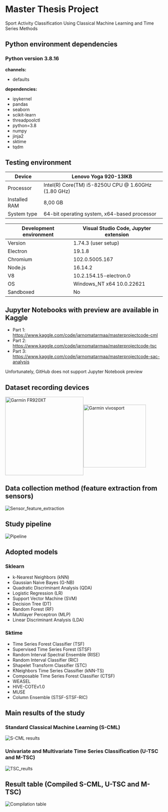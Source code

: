 # Master Thesis Project

Sport Activity Classification Using Classical Machine Learning and Time Series Methods

## Python environment dependencies

### Python version 3.8.16

**channels:**
- defaults

**dependencies:**
- ipykernel
- pandas
- seaborn
- scikit-learn
- threadpoolctl
- python=3.8
- numpy
- jinja2
- sktime
- tqdm

## Testing environment

| Device | Lenovo Yoga 920-13IKB |
| --- | --- |
| Processor | Intel(R) Core(TM) i5-8250U CPU @ 1.60GHz (1.80 GHz) |
| Installed RAM | 8,00 GB |
| System type | 64-bit operating system, x64-based processor |

| Development environment | Visual Studio Code, Jupyter extension |
| --- | --- |
| Version | 1.74.3 (user setup) |
| Electron | 19.1.8 |
| Chromium | 102.0.5005.167 |
| Node.js | 16.14.2 |
| V8 | 10.2.154.15-electron.0 |
| OS | Windows_NT x64 10.0.22621 |
| Sandboxed |  No |

## Jupyter Notebooks with preview are available in Kaggle

* Part 1: https://www.kaggle.com/code/jarnomatarmaa/masterprojectcode-cml
* Part 2: https://www.kaggle.com/code/jarnomatarmaa/masterprojectcode-tsc
* Part 3: https://www.kaggle.com/code/jarnomatarmaa/masterprojectcode-sac-analysis

Unfortunately, GitHub does not support Jupyter Notebook preview

## Dataset recording devices

<div style="display: flex; align-items: center;">
  <img src="devices/forerunner920xt.jpeg" alt="Garmin FR920XT" height="250"/>
  <img src="devices/Garmin-Vivosport-1.jpg" alt="Garmin vivosport" height="200" justify="center"/>
</div>

## Data collection method (feature extraction from sensors)

![Sensor_feature_extraction](presentation/img/sensor_feat_extr.png)

## Study pipeline

![Pipeline](img/thesis_study_pipeline.jpg)

## Adopted models

### Sklearn
- k-Nearest Neighbors (kNN)
- Gaussian Naive Bayes (G-NB)
- Quadratic Discriminant Analysis (QDA)
- Logistic Regression (LR)
- Support Vector Machine (SVM)
- Decision Tree (DT)
- Random Forest (RF)
- Multilayer Perceptron (MLP)
- Linear Discriminant Analysis (LDA)

### Sktime
- Time Series Forest Classifier (TSF)
- Supervised Time Series Forest (STSF)
- Random Interval Spectral Ensemble (RISE)
- Random Interval Classifier (RIC)
- Shapelet Transform Classifier (STC)
- KNeighbors Time Series Classifier (kNN-TS)
- Composable Time Series Forest Classifier (CTSF)
- WEASEL
- HIVE-COTEv1.0
- MUSE
- Column Ensemble (STSF-STSF-RIC)

## Main results of the study

### Standard Classical Machine Learning (S-CML)

![S-CML results](img/4.2_SCML_results_opt.png)

### Univariate and Multivariate Time Series Classification (U-TSC and M-TSC)

![TSC_reults](img/5.1_Model_accuracy-time_visualization_with_rectangle.png)

## Result table (Compiled S-CML, U-TSC and M-TSC)

![Compilation table](img/compilation_table.png)
